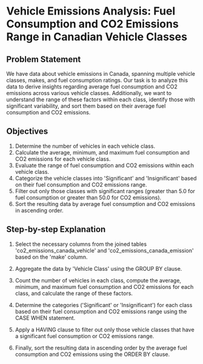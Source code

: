 
# Vehicle Emissions Analysis: Fuel Consumption and CO2 Emissions Range in Canadian Vehicle Classes

## Problem Statement

We have data about vehicle emissions in Canada, spanning multiple vehicle classes, makes, and fuel consumption ratings. Our task is to analyze this data to derive insights regarding average fuel consumption and CO2 emissions across various vehicle classes. Additionally, we want to understand the range of these factors within each class, identify those with significant variability, and sort them based on their average fuel consumption and CO2 emissions.

## Objectives

1. Determine the number of vehicles in each vehicle class.
2. Calculate the average, minimum, and maximum fuel consumption and CO2 emissions for each vehicle class.
3. Evaluate the range of fuel consumption and CO2 emissions within each vehicle class.
4. Categorize the vehicle classes into 'Significant' and 'Insignificant' based on their fuel consumption and CO2 emissions range.
5. Filter out only those classes with significant ranges (greater than 5.0 for fuel consumption or greater than 50.0 for CO2 emissions).
6. Sort the resulting data by average fuel consumption and CO2 emissions in ascending order.

## Step-by-step Explanation

1. Select the necessary columns from the joined tables 'co2_emissions_canada_vehicle' and 'co2_emissions_canada_emission' based on the 'make' column.

2. Aggregate the data by 'Vehicle Class' using the GROUP BY clause.

3. Count the number of vehicles in each class, compute the average, minimum, and maximum fuel consumption and CO2 emissions for each class, and calculate the range of these factors.

4. Determine the categories ('Significant' or 'Insignificant') for each class based on their fuel consumption and CO2 emissions range using the CASE WHEN statement.

5. Apply a HAVING clause to filter out only those vehicle classes that have a significant fuel consumption or CO2 emissions range.

6. Finally, sort the resulting data in ascending order by the average fuel consumption and CO2 emissions using the ORDER BY clause.

